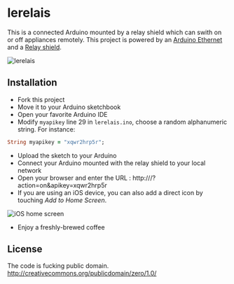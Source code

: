 lerelais
========

This is a connected Arduino mounted by a relay shield which can swith on or off appliances remotely.
This project is powered by an [Arduino Ethernet](http://arduino.cc/en/Main/ArduinoBoardEthernet) and a [Relay shield](http://www.seeedstudio.com/depot/relay-shield-p-693.html).

![lerelais](https://raw.github.com/bgaultier/lerelais/master/lerelais.png)

Installation
------------

* Fork this project
* Move it to your Arduino sketchbook
* Open your favorite Arduino IDE
* Modify `myapikey` line 29 in `lerelais.ino`, choose a random alphanumeric string. For instance:


```ruby
String myapikey = "xqwr2hrp5r";
```

* Upload the sketch to your Arduino
* Connect your Arduino mounted with the relay shield to your local network
* Open your browser and enter the URL : http://<arduino-ipaddress>/?action=on&apikey=xqwr2hrp5r
* If you are using an iOS device, you can also add a direct icon by touching _Add to Home Screen_.

![iOS home screen](https://raw.github.com/bgaultier/lerelais/master/homescreen.png)

* Enjoy a freshly-brewed coffee 

License
-------

The code is fucking public domain.
http://creativecommons.org/publicdomain/zero/1.0/
